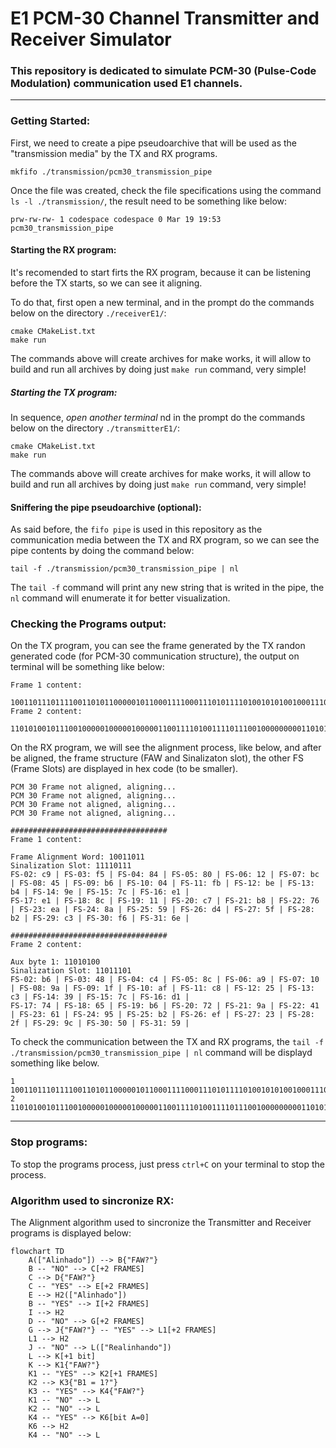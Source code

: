 # E1 PCM-30 Channel Transmitter and Receiver Simulator

### This repository is dedicated to simulate PCM-30 (Pulse-Code Modulation) communication used E1 channels.

---
### Getting Started: 

First, we need to create a pipe pseudoarchive that will be used as the "transmission media" by the TX and RX programs. 

```
mkfifo ./transmission/pcm30_transmission_pipe
```

Once the file was created, check the file specifications using the command `ls -l ./transmission/`, the result need to be something like below: 

```
prw-rw-rw- 1 codespace codespace 0 Mar 19 19:53 pcm30_transmission_pipe
```

#### Starting the RX program: 

It's recomended to start firts the RX program, because it can be listening before the TX starts, so we can see it aligning.

To do that, first open a new terminal, and in the prompt do the commands below on the directory `./receiverE1/`:

```
cmake CMakeList.txt
make run
```
The commands above will create archives for make works, it will allow to build and run all archives by doing just `make run` command, very simple!

##### Starting the TX program: 

In sequence, *open another terminal* nd in the prompt do the commands below on the directory `./transmitterE1/`:

```
cmake CMakeList.txt
make run
```
The commands above will create archives for make works, it will allow to build and run all archives by doing just `make run` command, very simple!

#### Sniffering the pipe pseudoarchive (optional): 

As said before, the `fifo pipe` is used in this repository as the communication media between the TX and RX program, so we can see the pipe contents by doing the command below: 

```
tail -f ./transmission/pcm30_transmission_pipe | nl
```
The `tail -f` command will print any new string that is writed in the pipe, the `nl` command will enumerate it for better visualization. 


### Checking the Programs output:

On the TX program, you can see the frame generated by the TX randon generated code (for PCM-30 communication structure),  the output on terminal will be something like below: 

```
Frame 1 content: 

10011011101111001101011000001011000111100011101011110100101010010001110101011101010...
Frame 2 content: 

11010100101110010000010000010000011001111010011110111001000000000110101000110001011...
```


On the RX program, we will see the alignment process, like below, and after be aligned, the frame structure (FAW and Sinalizaton slot), the other FS (Frame Slots) are displayed in hex code (to be smaller).

```
PCM 30 Frame not aligned, aligning...
PCM 30 Frame not aligned, aligning...
PCM 30 Frame not aligned, aligning...
PCM 30 Frame not aligned, aligning...

###################################
Frame 1 content: 

Frame Alignment Word: 10011011
Sinalization Slot: 11110111
FS-02: c9 | FS-03: f5 | FS-04: 84 | FS-05: 80 | FS-06: 12 | FS-07: bc | FS-08: 45 | FS-09: b6 | FS-10: 04 | FS-11: fb | FS-12: be | FS-13: b4 | FS-14: 9e | FS-15: 7c | FS-16: e1 | 
FS-17: e1 | FS-18: 8c | FS-19: 11 | FS-20: c7 | FS-21: b8 | FS-22: 76 | FS-23: ea | FS-24: 8a | FS-25: 59 | FS-26: d4 | FS-27: 5f | FS-28: b2 | FS-29: c3 | FS-30: f6 | FS-31: 6e | 

###################################
Frame 2 content: 

Aux byte 1: 11010100
Sinalization Slot: 11011101
FS-02: b6 | FS-03: 48 | FS-04: c4 | FS-05: 8c | FS-06: a9 | FS-07: 10 | FS-08: 9a | FS-09: 1f | FS-10: af | FS-11: c8 | FS-12: 25 | FS-13: c3 | FS-14: 39 | FS-15: 7c | FS-16: d1 | 
FS-17: 74 | FS-18: 65 | FS-19: b6 | FS-20: 72 | FS-21: 9a | FS-22: 41 | FS-23: 61 | FS-24: 95 | FS-25: b2 | FS-26: ef | FS-27: 23 | FS-28: 2f | FS-29: 9c | FS-30: 50 | FS-31: 59 | 
```

To check the communication between the TX and RX programs, the `tail -f ./transmission/pcm30_transmission_pipe | nl` command will be displayd something  like below. 

```
1 10011011101111001101011000001011000111100011101011110100101010010001110101011101010...
2 11010100101110010000010000010000011001111010011110111001000000000110101000110001011...
```

---
### Stop programs: 

To stop the programs process, just press `ctrl+C` on your terminal to stop the process.  

### Algorithm used to sincronize RX: 

The Alignment algorithm used to sincronize the Transmitter and Receiver programs is displayed below: 

```mermaid
flowchart TD
    A(["Alinhado"]) --> B{"FAW?"}
    B -- "NO" --> C[+2 FRAMES]
    C --> D{"FAW?"} 
    C -- "YES" --> E[+2 FRAMES] 
    E --> H2(["Alinhado"])
    B -- "YES" --> I[+2 FRAMES] 
    I --> H2
    D -- "NO" --> G[+2 FRAMES] 
    G --> J{"FAW?"} -- "YES" --> L1[+2 FRAMES] 
    L1 --> H2
    J -- "NO" --> L(["Realinhando"]) 
    L --> K[+1 bit] 
    K --> K1{"FAW?"} 
    K1 -- "YES" --> K2[+1 FRAMES] 
    K2 --> K3{"B1 = 1?"} 
    K3 -- "YES" --> K4{"FAW?"}
    K1 -- "NO" --> L
    K2 -- "NO" --> L
    K4 -- "YES" --> K6[bit A=0] 
    K6 --> H2
    K4 -- "NO" --> L
```
